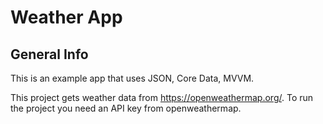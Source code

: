 #  Weather App

## General Info
This is an example app that uses JSON, Core Data, MVVM.

This project gets weather data from https://openweathermap.org/.
To run the project you need an API key from openweathermap.
